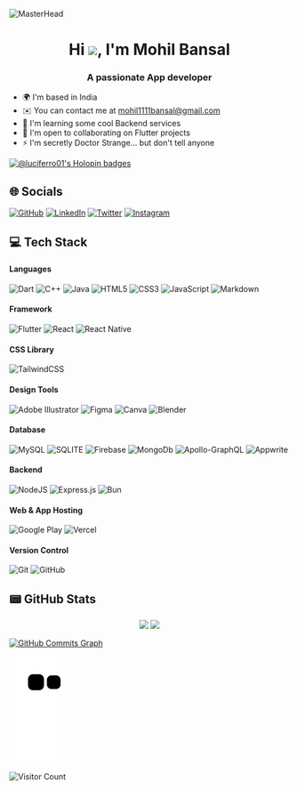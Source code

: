 
![MasterHead](https://external-preview.redd.it/-QV1NPRaxpwxQd_BN59Mx6U77V40S-AYfwCvaSQQPHg.jpg?auto=webp&s=19a6b87654243077f877818165296d722c51e8ff)
<h1 align="center">Hi <img src= "https://user-images.githubusercontent.com/18350557/176309783-0785949b-9127-417c-8b55-ab5a4333674e.gif"/>, I'm Mohil Bansal</h1>
<h3 align="center">A passionate App developer</h3>

<!-- I have been learning code to code for 8 months now, after exploring various frameworks and learning new tech, I started Flutter and fall in love with it instantly, same way in the Bollywood movies.
 -->
* 🌍  I'm based in India
* ✉️  You can contact me at [mohil1111bansal@gmail.com](mailto:mohil1111bansal@gmail.com)
* 🧠  I'm learning some cool Backend services
* 🤝  I'm open to collaborating on Flutter projects
* ⚡  I'm secretly Doctor Strange... but don't tell anyone

[![@luciferro01's Holopin badges](https://holopin.me/luciferro01)](https://holopin.io/@luciferro01)
  
  
 ## 🌐 Socials
 [![GitHub](https://img.shields.io/badge/GitHub-000?style=for-the-badge&logo=github)](https://github.com/luciferro01)
 [![LinkedIn](https://img.shields.io/badge/LinkedIn-000?style=for-the-badge&logo=linkedin)](https://www.linkedin.com/in/mohilbansal/) 
 [![Twitter](https://img.shields.io/badge/Twitter-000?style=for-the-badge&logo=twitter)](https://twitter.com/MOHIL50187455)
 [![Instagram](https://img.shields.io/badge/Instagram-000?style=for-the-badge&logo=instagram)](https://www.instagram.com/mohil_bansal/)

## 💻 Tech Stack 

#### Languages

![Dart](https://img.shields.io/badge/Dart-000?style=for-the-badge&logo=dart)
![C++](https://img.shields.io/badge/c++-000?style=for-the-badge&logo=c%2B%2B)
![Java](https://img.shields.io/badge/Java-000?style=for-the-badge&logo=openjdk)
![HTML5](https://img.shields.io/badge/HTML5-000?style=for-the-badge&logo=html5)
![CSS3](https://img.shields.io/badge/CSS3-000?style=for-the-badge&logo=css3)
![JavaScript](https://img.shields.io/badge/JavaScript-000?style=for-the-badge&logo=javascript)
![Markdown](https://img.shields.io/badge/Markdown-000000?style=for-the-badge&logo=markdown)

#### Framework

![Flutter](https://img.shields.io/badge/Flutter-000?style=for-the-badge&logo=flutter&logoColor=blue)
![React](https://img.shields.io/badge/-ReactJS-000?style=for-the-badge&logo=react)
![React Native](https://img.shields.io/badge/react_native-000?style=for-the-badge&logo=react)
<!-- ![Next JS](https://img.shields.io/badge/-NextJS-000?style=for-the-badge&logo=next.js)
![Svelte](https://img.shields.io/badge/Svelte-000?style=for-the-badge&logo=svelte) -->

#### CSS Library

![TailwindCSS](https://img.shields.io/badge/Tailwind_CSS-000?style=for-the-badge&logo=tailwind-css)


#### Design Tools

![Adobe Illustrator](https://img.shields.io/badge/Adobe%20Illustrator-000?style=for-the-badge&logo=adobe%20illustrator)
![Figma](https://img.shields.io/badge/Figma-000?style=for-the-badge&logo=figma)
![Canva](https://img.shields.io/badge/Canva-000?&style=for-the-badge&logo=Canva)
![Blender](https://img.shields.io/badge/Blender-000?&style=for-the-badge&logo=blender)

#### Database

![MySQL](https://img.shields.io/badge/MySQL-000?style=for-the-badge&logo=mysql)
![SQLITE](https://img.shields.io/badge/SQLite-000?style=for-the-badge&logo=sqlite)
![Firebase](https://img.shields.io/badge/Firebase-000?logo=firebase&style=for-the-badge)
![MongoDb](https://img.shields.io/badge/MongoDb-000?logo=mongodb&style=for-the-badge)
![Apollo-GraphQL](https://img.shields.io/badge/-ApolloGraphQL-000?style=for-the-badge&logo=apollo-graphql)
![Appwrite](https://img.shields.io/badge/-Appwrite-000?style=for-the-badge&logo)

#### Backend

![NodeJS](https://img.shields.io/badge/Node.js-000?style=for-the-badge&logo=node.js)
![Express.js](https://img.shields.io/badge/express.js-000?logo=express&logoColor=%2361DAFB&style=for-the-badge)
![Bun](https://img.shields.io/badge/Bun-000?style=for-the-badge&logo=bun&logoColor=white)

#### Web & App Hosting

![Google Play](https://img.shields.io/badge/Google_Play-000?style=for-the-badge&logo=google-play)
![Vercel](https://img.shields.io/badge/Vercel-000?style=for-the-badge&logo=vercel)

#### Version Control

![Git](https://img.shields.io/badge/Git-000?style=for-the-badge&logo=git)
![GitHub](https://img.shields.io/badge/GitHub-000?style=for-the-badge&logo=github)

## 📟 GitHub Stats
<p align="center">
	<img width="45%" src="https://github-readme-stats.vercel.app/api?username=luciferro01&count_private=true&show_icons=true&theme=dracula" />
	<img width="48%" src="https://github-readme-streak-stats.herokuapp.com/?user=luciferro01&count_private=true&show_icons=true&theme=dracula" />
</p>


<a href="http://www.github.com/luciferro01"><img src="https://github-readme-activity-graph.cyclic.app/graph?username=luciferro01&bg_color=171717&color=6366f1&line=f97316&point=6366f1&area_color=171717&area=true&hide_border=true&custom_title=GitHub%20Commits%20Graph" alt="GitHub Commits Graph" /></a>

![Snake animation](https://github.com/luciferro01/luciferro01/blob/output/github-contribution-grid-snake.svg)

![Visitor Count](https://profile-counter.glitch.me/{luciferro01}/count.svg)
